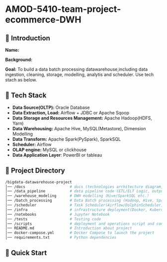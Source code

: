 # AMOD-5410-team-project-ecommerce-DWH

## 📖 Introduction

**Name:**

**Background:**

**Goal:** To build a data batch processing datawarehouse,including data ingestion, cleaning, storage, modelling, analytis and scheduler. Use tech stach as below.

## 🚀 Tech Stack

- **Data Source(OLTP):** Oracle Database
- **Data Extraction, Load:** Airflow + JDBC or Apache Sqoop
- **Data Storage and Resources Management:** Apache Hadoop(HDFS, Yarn)
- **Data Warehousing:** Apache Hive, MySQL(Metastore), Dimension Modelling
- **Data Transform:** Apache Spark(PySpark), SparkSQL
- **Scheduler:** Airflow
- **OLAP engine:** MySQL or clickhouse
- **Data Application Layer**: PowerBI or tableau

## 📁 Project Directory

```bash
/bigdata-datawarehouse-project
│── /docs                    # docs (technologies architecture diagram, desgin, README)
│── /data_pipeline           # data pipeline code (ETL/ELT Logic, output)
│── /warehouse_modeling      # DWH modelling（Hive/SparkSQL etc.）
│── /batch_processing        # Data Batch processing (Hadoop, Hive, Spark)
│── /scheduler               # Task Scheduler(Airflow/DolphinScheduler)
│── /infra                   # infrastructure deployment(Docker, Kubernetes)
│── /notebooks               # Jupyter Notebook
│── /tests                   # Testing code
│── /scripts                 # deployment and operations script and command
│── README.md                # Introduction about project
│── docker-compose.yml       # Docker Compose to launch the project
│── requirements.txt         # Python dependencies
```

## 💪 Quick Start
